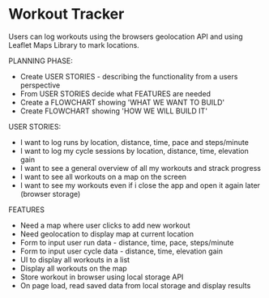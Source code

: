 # Workout Tracker

Users can log workouts using the browsers geolocation API and using Leaflet Maps Library to mark locations.

PLANNING PHASE:

- Create USER STORIES - describing the functionality from a users perspective
- From USER STORIES decide what FEATURES are needed
- Create a FLOWCHART showing 'WHAT WE WANT TO BUILD'
- Create FLOWCHART showing 'HOW WE WILL BUILD IT'

USER STORIES:

- I want to log runs by location, distance, time, pace and steps/minute
- I want to log my cycle sessions by location, distance, time, elevation gain
- I want to see a general overview of all my workouts and strack progress
- I want to see all workouts on a map on the screen
- I want to see my workouts even if i close the app and open it again later (browser storage)

FEATURES

- Need a map where user clicks to add new workout
- Need geolocation to display map at current location
- Form to input user run data - distance, time, pace, steps/minute
- Form to input user cycle data - distance, time, elevation gain
- UI to display all workouts in a list
- Display all workouts on the map
- Store workout in browser using local storage API
- On page load, read saved data from local storage and display results
